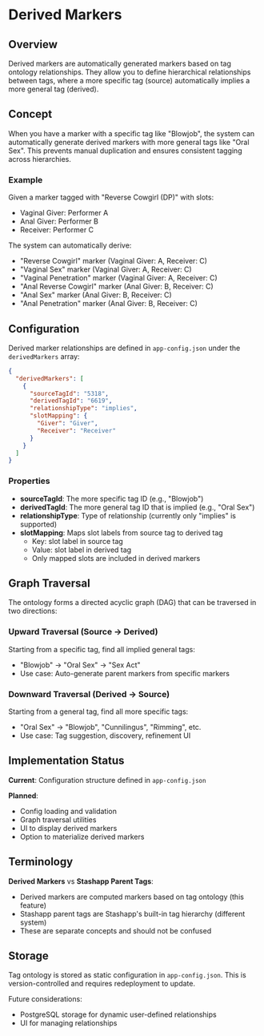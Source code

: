 # Derived Markers

## Overview

Derived markers are automatically generated markers based on tag ontology relationships. They allow you to define hierarchical relationships between tags, where a more specific tag (source) automatically implies a more general tag (derived).

## Concept

When you have a marker with a specific tag like "Blowjob", the system can automatically generate derived markers with more general tags like "Oral Sex". This prevents manual duplication and ensures consistent tagging across hierarchies.

### Example

Given a marker tagged with "Reverse Cowgirl (DP)" with slots:
- Vaginal Giver: Performer A
- Anal Giver: Performer B
- Receiver: Performer C

The system can automatically derive:
- "Reverse Cowgirl" marker (Vaginal Giver: A, Receiver: C)
- "Vaginal Sex" marker (Vaginal Giver: A, Receiver: C)
- "Vaginal Penetration" marker (Vaginal Giver: A, Receiver: C)
- "Anal Reverse Cowgirl" marker (Anal Giver: B, Receiver: C)
- "Anal Sex" marker (Anal Giver: B, Receiver: C)
- "Anal Penetration" marker (Anal Giver: B, Receiver: C)

## Configuration

Derived marker relationships are defined in `app-config.json` under the `derivedMarkers` array:

```json
{
  "derivedMarkers": [
    {
      "sourceTagId": "5318",
      "derivedTagId": "6619",
      "relationshipType": "implies",
      "slotMapping": {
        "Giver": "Giver",
        "Receiver": "Receiver"
      }
    }
  ]
}
```

### Properties

- **sourceTagId**: The more specific tag ID (e.g., "Blowjob")
- **derivedTagId**: The more general tag ID that is implied (e.g., "Oral Sex")
- **relationshipType**: Type of relationship (currently only "implies" is supported)
- **slotMapping**: Maps slot labels from source tag to derived tag
  - Key: slot label in source tag
  - Value: slot label in derived tag
  - Only mapped slots are included in derived markers

## Graph Traversal

The ontology forms a directed acyclic graph (DAG) that can be traversed in two directions:

### Upward Traversal (Source → Derived)
Starting from a specific tag, find all implied general tags:
- "Blowjob" → "Oral Sex" → "Sex Act"
- Use case: Auto-generate parent markers from specific markers

### Downward Traversal (Derived → Source)
Starting from a general tag, find all more specific tags:
- "Oral Sex" → "Blowjob", "Cunnilingus", "Rimming", etc.
- Use case: Tag suggestion, discovery, refinement UI

## Implementation Status

**Current**: Configuration structure defined in `app-config.json`

**Planned**:
- Config loading and validation
- Graph traversal utilities
- UI to display derived markers
- Option to materialize derived markers

## Terminology

**Derived Markers** vs **Stashapp Parent Tags**:
- Derived markers are computed markers based on tag ontology (this feature)
- Stashapp parent tags are Stashapp's built-in tag hierarchy (different system)
- These are separate concepts and should not be confused

## Storage

Tag ontology is stored as static configuration in `app-config.json`. This is version-controlled and requires redeployment to update.

Future considerations:
- PostgreSQL storage for dynamic user-defined relationships
- UI for managing relationships
